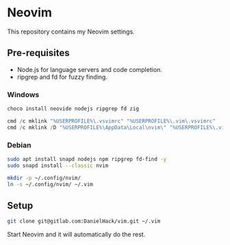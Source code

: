 # Neovim

This repository contains my Neovim settings.

## Pre-requisites

- Node.js for language servers and code completion.
- ripgrep and fd for fuzzy finding.

### Windows

```powershell
choco install neovide nodejs ripgrep fd zig
```

```powershell
cmd /c mklink "%USERPROFILE%\.vsvimrc" "%USERPROFILE%\.vim\.vsvimrc"
cmd /c mklink /D "%USERPROFILE%\AppData\Local\nvim\" "%USERPROFILE%\.vim\"
```

### Debian

```sh
sudo apt install snapd nodejs npm ripgrep fd-find -y
sudo snapd install --classic nvim
```

```sh
mkdir -p ~/.config/nvim/
ln -s ~/.config/nvim/ ~/.vim
```

## Setup

```sh
git clone git@gitlab.com:DanielHack/vim.git ~/.vim
```

Start Neovim and it will automatically do the rest.
